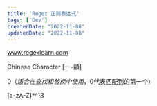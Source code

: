 ```yaml
---
title: 'Regex 正则表达式'
tags: ['Dev']
createdDate: "2022-11-08"
updatedDate: "2022-11-08"
---
```


www.regexlearn.com


Chinese Character [一-龥]

$0 （适合在查找和替换中使用，$0代表匹配到的第一个）

[a-zA-Z]*^13
